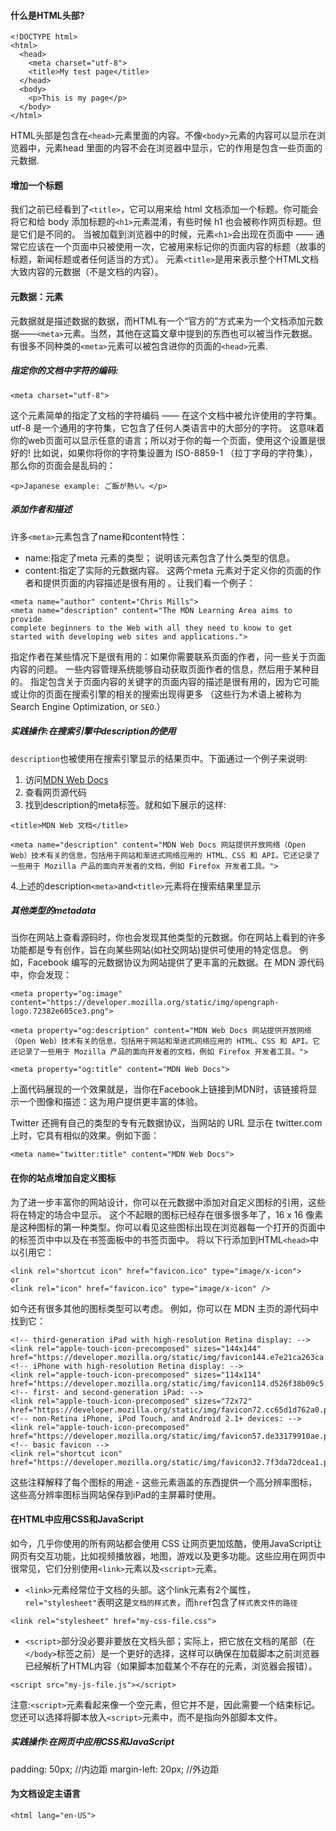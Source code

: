 #### 什么是HTML头部?
```
<!DOCTYPE html>
<html>
  <head>
    <meta charset="utf-8">
    <title>My test page</title>
  </head>
  <body>
    <p>This is my page</p>
  </body>
</html>
```
HTML头部是包含在`<head>`元素里面的内容。不像`<body>`元素的内容可以显示在浏览器中，元素head 里面的内容不会在浏览器中显示，它的作用是包含一些页面的元数据.

#### 增加一个标题
我们之前已经看到了`<title>`，它可以用来给 html 文档添加一个标题。你可能会将它和给 body 添加标题的`<h1>`元素混淆，有些时候 h1 也会被称作网页标题。但是它们是不同的。
当被加载到浏览器中的时候，元素`<h1>`会出现在页面中 —— 通常它应该在一个页面中只被使用一次，它被用来标记你的页面内容的标题（故事的标题，新闻标题或者任何适当的方式）。
元素`<title>`是用来表示整个HTML文档大致内容的元数据（不是文档的内容）。

#### 元数据：<meta>元素
元数据就是描述数据的数据，而HTML有一个“官方的”方式来为一个文档添加元数据——`<meta>`元素。当然，其他在这篇文章中提到的东西也可以被当作元数据。有很多不同种类的`<meta>`元素可以被包含进你的页面的`<head>`元素.
##### 指定你的文档中字符的编码:
```
<meta charset="utf-8">
```
这个元素简单的指定了文档的字符编码 —— 在这个文档中被允许使用的字符集。 utf-8 是一个通用的字符集，它包含了任何人类语言中的大部分的字符。 这意味着你的web页面可以显示任意的语言；所以对于你的每一个页面，使用这个设置是很好的!
比如说，如果你将你的字符集设置为 ISO-8859-1 （拉丁字母的字符集），那么你的页面会是乱码的：
```
<p>Japanese example: ご飯が熱い。</p>
```

##### 添加作者和描述
许多`<meta>`元素包含了name和content特性：
- name:指定了meta 元素的类型； 说明该元素包含了什么类型的信息。
- content:指定了实际的元数据内容。
这两个meta 元素对于定义你的页面的作者和提供页面的内容描述是很有用的 。让我们看一个例子：
```
<meta name="author" content="Chris Mills">
<meta name="description" content="The MDN Learning Area aims to provide
complete beginners to the Web with all they need to know to get
started with developing web sites and applications.">
```

指定作者在某些情况下是很有用的：如果你需要联系页面的作者，问一些关于页面内容的问题。 一些内容管理系统能够自动获取页面作者的信息，然后用于某种目的。
指定包含关于页面内容的关键字的页面内容的描述是很有用的，因为它可能或让你的页面在搜索引擎的相关的搜索出现得更多 （这些行为术语上被称为 Search Engine Optimization, or `SEO`.）

##### 实践操作:在搜索引擎中description的使用
`description`也被使用在搜索引擎显示的结果页中。下面通过一个例子来说明:
1. 访问[MDN Web Docs](https://developer.mozilla.org/zh-CN/)
2. 查看网页源代码
3. 找到description的meta标签。就和如下展示的这样:
```
<title>MDN Web 文档</title>

<meta name="description" content="MDN Web Docs 网站提供开放网络（Open Web）技术有关的信息，包括用于网站和渐进式网络应用的 HTML、CSS 和 API。它还记录了一些用于 Mozilla 产品的面向开发者的文档，例如 Firefox 开发者工具。">
```
4.上述的description`<meta>`and`<title>`元素将在搜索结果里显示

##### 其他类型的metadata
当你在网站上查看源码时，你也会发现其他类型的元数据。你在网站上看到的许多功能都是专有创作，旨在向某些网站(如社交网站)提供可使用的特定信息。
例如，Facebook 编写的元数据协议为网站提供了更丰富的元数据。在 MDN 源代码中，你会发现：
```
<meta property="og:image" content="https://developer.mozilla.org/static/img/opengraph-logo.72382e605ce3.png">

<meta property="og:description" content="MDN Web Docs 网站提供开放网络（Open Web）技术有关的信息，包括用于网站和渐进式网络应用的 HTML、CSS 和 API。它还记录了一些用于 Mozilla 产品的面向开发者的文档，例如 Firefox 开发者工具。">

<meta property="og:title" content="MDN Web Docs">
```
上面代码展现的一个效果就是，当你在Facebook上链接到MDN时，该链接将显示一个图像和描述：这为用户提供更丰富的体验。

Twitter 还拥有自己的类型的专有元数据协议，当网站的 URL 显示在 twitter.com 上时，它具有相似的效果。例如下面：
```
<meta name="twitter:title" content="MDN Web Docs">
```

#### 在你的站点增加自定义图标
为了进一步丰富你的网站设计，你可以在元数据中添加对自定义图标的引用，这些将在特定的场合中显示。
这个不起眼的图标已经存在很多很多年了，16 x 16 像素是这种图标的第一种类型。你可以看见这些图标出现在浏览器每一个打开的页面中的标签页中中以及在书签面板中的书签页面中。
将以下行添加到HTML`<head>`中以引用它：
```
<link rel="shortcut icon" href="favicon.ico" type="image/x-icon">
or
<link rel="icon" href="favicon.ico" type="image/x-icon" />
```
如今还有很多其他的图标类型可以考虑。 例如，你可以在 MDN 主页的源代码中找到它：
```
<!-- third-generation iPad with high-resolution Retina display: -->
<link rel="apple-touch-icon-precomposed" sizes="144x144" href="https://developer.mozilla.org/static/img/favicon144.e7e21ca263ca.png">
<!-- iPhone with high-resolution Retina display: -->
<link rel="apple-touch-icon-precomposed" sizes="114x114" href="https://developer.mozilla.org/static/img/favicon114.d526f38b09c5.png">
<!-- first- and second-generation iPad: -->
<link rel="apple-touch-icon-precomposed" sizes="72x72" href="https://developer.mozilla.org/static/img/favicon72.cc65d1d762a0.png">
<!-- non-Retina iPhone, iPod Touch, and Android 2.1+ devices: -->
<link rel="apple-touch-icon-precomposed" href="https://developer.mozilla.org/static/img/favicon57.de33179910ae.png">
<!-- basic favicon -->
<link rel="shortcut icon" href="https://developer.mozilla.org/static/img/favicon32.7f3da72dcea1.png">
```
这些注释解释了每个图标的用途 - 这些元素涵盖的东西提供一个高分辨率图标，这些高分辨率图标当网站保存到iPad的主屏幕时使用。

#### 在HTML中应用CSS和JavaScript
如今，几乎你使用的所有网站都会使用 CSS 让网页更加炫酷，使用JavaScript让网页有交互功能，比如视频播放器，地图，游戏以及更多功能。这些应用在网页中很常见，它们分别使用`<link>`元素以及`<script>`元素。
- `<link>`元素经常位于文档的头部。这个link元素有2个属性，`rel="stylesheet"`表明这是`文档的样式表`，而`href`包含了`样式表文件的路径`
```
<link rel="stylesheet" href="my-css-file.css">
```
- `<script>`部分没必要非要放在文档头部；实际上，把它放在文档的尾部（在`</body>`标签之前）是一个更好的选择，这样可以确保在加载脚本之前浏览器已经解析了HTML内容（如果脚本加载某个不存在的元素，浏览器会报错）。
```
<script src="my-js-file.js"></script>
```
注意:`<script>`元素看起来像一个空元素，但它并不是，因此需要一个结束标记。您还可以选择将脚本放入`<script>`元素中，而不是指向外部脚本文件。
##### 实践操作:在网页中应用CSS和JavaScript
padding: 50px;      //内边距
margin-left: 20px;  //外边距

#### 为文档设定主语言
```
<html lang="en-US">
```






